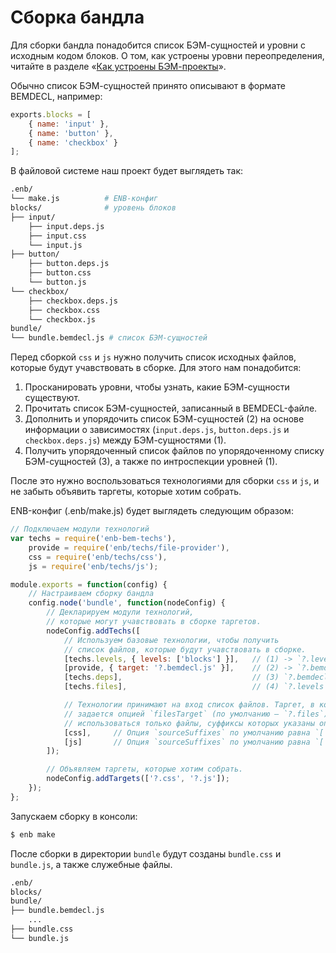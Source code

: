 Сборка бандла
=============

Для сборки бандла понадобится список БЭМ-сущностей и уровни с исходным кодом блоков. О том, как устроены уровни переопределения, читайте в разделе «[Как устроены БЭМ-проекты](bem-project.md)».

Обычно список БЭМ-сущностей принято описывают в формате BEMDECL, например:

```js
exports.blocks = [
    { name: 'input' },
    { name: 'button' },
    { name: 'checkbox' }
];
```

В файловой системе наш проект будет выглядеть так:

```sh
.enb/
└── make.js          # ENB-конфиг
blocks/              # уровень блоков
├── input/
    ├── input.deps.js
    ├── input.css
    └── input.js
├── button/
    ├── button.deps.js
    ├── button.css
    └── button.js
└── checkbox/
    ├── checkbox.deps.js
    ├── checkbox.css
    └── checkbox.js
bundle/
└── bundle.bemdecl.js # список БЭМ-сущностей
```

Перед сборкой `css` и `js` нужно получить список исходных файлов, которые будут учавствовать в сборке.
Для этого нам понадобится:

1. Просканировать уровни, чтобы узнать, какие БЭМ-сущности существуют.
2. Прочитать список БЭМ-сущностей, записанный в BEMDECL-файле.
3. Дополнить и упорядочить список БЭМ-сущностей (2) на основе информации о зависимостях (`input.deps.js`, `button.deps.js` и `checkbox.deps.js`) между БЭМ-сущностями (1).
4. Получить упорядоченный список файлов по упорядоченному списку БЭМ-сущностей (3), а также по интроспекции уровней (1).

После это нужно воспользоваться технологиями для сборки `css` и `js`, и не забыть объявить таргеты, которые хотим собрать.

ENB-конфиг (.enb/make.js) будет выглядеть следующим образом:

```js
// Подключаем модули технологий
var techs = require('enb-bem-techs'),
    provide = require('enb/techs/file-provider'),
    css = require('enb/techs/css'),
    js = require('enb/techs/js');

module.exports = function(config) {
    // Настраиваем сборку бандла
    config.node('bundle', function(nodeConfig) {
        // Декларируем модули технологий,
        // которые могут учавствовать в сборке таргетов.
        nodeConfig.addTechs([
            // Используем базовые технологии, чтобы получить
            // список файлов, которые будут учавствовать в сборке.
            [techs.levels, { levels: ['blocks'] }],   // (1) -> `?.levels`
            [provide, { target: '?.bemdecl.js' }],    // (2) -> `?.bemdecl.js`
            [techs.deps],                             // (3) `?.bemdecl.js` -> `?.deps.js`
            [techs.files],                            // (4) `?.levels` + `?.deps.js` -> `?.files`

            // Технологии принимают на вход список файлов. Таргет, в котором хранится список файлов,
            // задается опцией `filesTarget` (по умолчанию — `?.files`). Для сборки будут
            // использоваться только файлы, суффиксы которых указаны опцией `sourceSuffixes`.
            [css],     // Опция `sourceSuffixes` по умолчанию равна `['css']`
            [js]       // Опция `sourceSuffixes` по умолчанию равна `['js']`
        ]);

        // Объявляем таргеты, которые хотим собрать.
        nodeConfig.addTargets(['?.css', '?.js']);
    });
};
```

Запускаем сборку в консоли:

```sh
$ enb make
```

После сборки в директории `bundle` будут созданы `bundle.css` и `bundle.js`, а также служебные файлы.

```sh
.enb/
blocks/
bundle/
├── bundle.bemdecl.js
    ...
├── bundle.css
└── bundle.js
```
